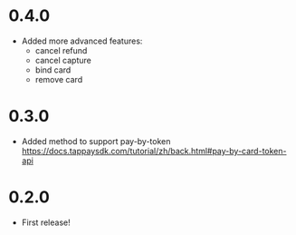 # 0.4.0

* Added more advanced features:
  - cancel refund
  - cancel capture
  - bind card
  - remove card

# 0.3.0

* Added method to support pay-by-token
  https://docs.tappaysdk.com/tutorial/zh/back.html#pay-by-card-token-api

# 0.2.0

* First release!
